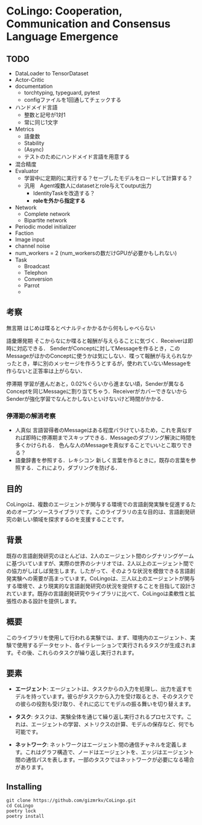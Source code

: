 # CoLingo: Cooperation, Communication and Consensus Language Emergence

## TODO
- DataLoader to TensorDataset
- Actor-Critic
- documentation
  - torchtyping, typeguard, pytest
  - configファイルを1回通してチェックする
- ハンドメイド言語
  - 整数と記号が1対1
  - 常に同じ1文字
- Metrics
  - 語彙数
  - Stability
  - (Async)
  - テストのためにハンドメイド言語を用意する
- 混合精度
- Evaluator
  - 学習中に定期的に実行する？セーブしたモデルをロードして計算する？
  - 汎用　Agent複数人にdatasetとrole与えてoutput出力
    - IdentityTaskを改造する？
    - **roleを外から指定する**
- Network
  - Complete network
  - Bipartite network
- Periodic model initializer
- Faction
- Image input
- channel noise
- num_workers = 2 (num_workersの数だけGPUが必要かもしれない)
- Task
  - Broadcast
  - Telephon
  - Conversion
  - Parrot
  - 

## 考察

無言期
はじめは喋るとペナルティかかるから何もしゃべらない

語彙爆発期
そこからなにか喋ると報酬が与えらることに気づく．Receiverは即時に対応できる．
SenderがConceptに対してMessageを作るとき，このMessageがほかのConceptに使うかは気にしない．喋って報酬が与えられなかったとき，単に別のメッセージを作ろうとするが，使われていないMessageを作らないと正答率は上がらない．

停滞期
学習が進んだあと，0.02%ぐらいから進まない頃，Senderが異なるConceptを同じMessageに割り当てちゃう．ReceiverがカバーできないからSenderが強化学習でなんとかしないといけないけど時間がかかる．

### 停滞期の解消考察

- 人真似
    言語習得者のMessageはある程度バラけているため，これを真似すれば即時に停滞期までスキップできる．Messageのダブリング解決に時間を多くかけられる．
    色んな人のMessageを真似することでいいとこ取りできる？
- 語彙辞書を参照する．レキシコン
    新しく言葉を作るときに，既存の言葉を参照する．これにより，ダブリングを防げる．


## 目的

CoLingoは、複数のエージェントが関与する環境での言語創発実験を促進するためのオープンソースライブラリです。このライブラリの主な目的は、言語創発研究の新しい領域を探求するのを支援することです。

## 背景

既存の言語創発研究のほとんどは、2人のエージェント間のシグナリングゲームに基づいていますが、実際の世界のシナリオでは、2人以上のエージェント間での協力がしばしば発生します。したがって、そのような状況を模倣できる言語創発実験への需要が高まっています。CoLingoは、三人以上のエージェントが関与する環境で、より現実的な言語創発研究の状況を提供することを目指して設計されています。既存の言語創発研究やライブラリに比べて、CoLingoは柔軟性と拡張性のある設計を提供します。

## 概要

このライブラリを使用して行われる実験では、まず、環境内のエージェント、実験で使用するデータセット、各イテレーションで実行されるタスクが生成されます。その後、これらのタスクが繰り返し実行されます。

## 要素

- **エージェント**: エージェントは、タスクからの入力を処理し、出力を返すモデルを持っています。彼らがタスクから入力を受け取るとき、そのタスクでの彼らの役割も受け取り、それに応じてモデルの振る舞いを切り替えます。

- **タスク**: タスクは、実験全体を通じて繰り返し実行されるプロセスです。これは、エージェントの学習、メトリクスの計算、モデルの保存など、何でも可能です。

- **ネットワーク**: ネットワークはエージェント間の通信チャネルを定義します。これはグラフ構造で、ノードはエージェントを、エッジはエージェント間の通信パスを表します。一部のタスクではネットワークが必要になる場合があります。



## Installing

```
git clone https://github.com/gizmrkv/CoLingo.git
cd CoLingo
poetry lock
poetry install
```